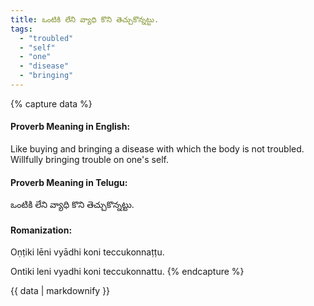 ```yaml
---
title: ఒంటికి లేని వ్యాధి కొని తెచ్చుకొన్నట్టు.
tags:
  - "troubled"
  - "self"
  - "one"
  - "disease"
  - "bringing"
---
```


{% capture data %}
#### Proverb Meaning in English:
Like buying and bringing a disease with which the body is not troubled.
Willfully bringing trouble on one's self.

#### Proverb Meaning in Telugu:
ఒంటికి లేని వ్యాధి కొని తెచ్చుకొన్నట్టు.

#### Romanization:
Oṇṭiki lēni vyādhi koni teccukonnaṭṭu.

Ontiki leni vyadhi koni teccukonnattu.
{% endcapture %}

{{ data | markdownify }}

